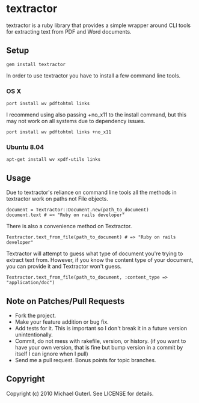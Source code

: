 # textractor

textractor is a ruby library that provides a simple wrapper around CLI
tools for extracting text from PDF and Word documents.

## Setup

    gem install textractor

In order to use textractor you have to install a few command line
tools.

### OS X

    port install wv pdftohtml links

I recommend using also passing +no_x11 to the install command, but
this may not work on all systems due to dependency issues.

    port install wv pdftohtml links +no_x11

### Ubuntu 8.04

    apt-get install wv xpdf-utils links

## Usage

Due to textractor's reliance on command line tools all the methods in
textractor work on paths not File objects.

    document = Textractor::Document.new(path_to_document)
    document.text # => "Ruby on rails developer"

There is also a convenience method on Textractor.

    Textractor.text_from_file(path_to_document) # => "Ruby on rails developer"

Textractor will attempt to guess what type of document you're trying
to extract text from.  However, if you know the content type of your
document, you can provide it and Textractor won't guess.

    Textractor.text_from_file(path_to_document, :content_type => "application/doc")

## Note on Patches/Pull Requests

* Fork the project.
* Make your feature addition or bug fix.
* Add tests for it. This is important so I don't break it in a
  future version unintentionally.
* Commit, do not mess with rakefile, version, or history.
  (if you want to have your own version, that is fine but bump version in a commit by itself I can ignore when I pull)
* Send me a pull request. Bonus points for topic branches.

## Copyright

Copyright (c) 2010 Michael Guterl. See LICENSE for details.
